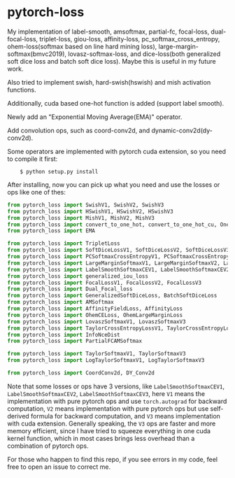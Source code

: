 # pytorch-loss

My implementation of label-smooth, amsoftmax, partial-fc, focal-loss, dual-focal-loss, triplet-loss, giou-loss, affinity-loss, pc_softmax_cross_entropy, ohem-loss(softmax based on line hard mining loss), large-margin-softmax(bmvc2019), lovasz-softmax-loss, and dice-loss(both generalized soft dice loss and batch soft dice loss). Maybe this is useful in my future work.


Also tried to implement swish, hard-swish(hswish) and mish activation functions.

Additionally, cuda based one-hot function is added (support label smooth).

Newly add an "Exponential Moving Average(EMA)" operator.

Add convolution ops, such as coord-conv2d, and dynamic-conv2d(dy-conv2d).

Some operators are implemented with pytorch cuda extension, so you need to compile it first: 
```
    $ python setup.py install
```

After installing, now you can pick up what you need and use the losses or ops like one of thes: 
```python
from pytorch_loss import SwishV1, SwishV2, SwishV3
from pytorch_loss import HSwishV1, HSwishV2, HSwishV3
from pytorch_loss import MishV1, MishV2, MishV3
from pytorch_loss import convert_to_one_hot, convert_to_one_hot_cu, OnehotEncoder
from pytorch_loss import EMA

from pytorch_loss import TripletLoss
from pytorch_loss import SoftDiceLossV1, SoftDiceLossV2, SoftDiceLossV3
from pytorch_loss import PCSoftmaxCrossEntropyV1, PCSoftmaxCrossEntropyV2
from pytorch_loss import LargeMarginSoftmaxV1, LargeMarginSoftmaxV2, LargeMarginSoftmaxV3
from pytorch_loss import LabelSmoothSoftmaxCEV1, LabelSmoothSoftmaxCEV2, LabelSmoothSoftmaxCEV3
from pytorch_loss import generalized_iou_loss
from pytorch_loss import FocalLossV1, FocalLossV2, FocalLossV3
from pytorch_loss import Dual_Focal_loss
from pytorch_loss import GeneralizedSoftDiceLoss, BatchSoftDiceLoss
from pytorch_loss import AMSoftmax
from pytorch_loss import AffinityFieldLoss, AffinityLoss
from pytorch_loss import OhemCELoss, OhemLargeMarginLoss
from pytorch_loss import LovaszSoftmaxV1, LovaszSoftmaxV3
from pytorch_loss import TaylorCrossEntropyLossV1, TaylorCrossEntropyLossV3
from pytorch_loss import InfoNceDist
from pytorch_loss import PartialFCAMSoftmax

from pytorch_loss import TaylorSoftmaxV1, TaylorSoftmaxV3
from pytorch_loss import LogTaylorSoftmaxV1, LogTaylorSoftmaxV3

from pytorch_loss import CoordConv2d, DY_Conv2d
```
Note that some losses or ops have 3 versions, like `LabelSmoothSoftmaxCEV1`, `LabelSmoothSoftmaxCEV2`, `LabelSmoothSoftmaxCEV3`, here `V1` means the implementation with pure pytorch ops and use `torch.autograd` for backward computation, `V2` means implementation with pure pytorch ops but use self-derived formula for backward computation, and `V3` means implementation with cuda extension. Generally speaking, the `V3` ops are faster and more memory efficient, since I have tried to squeeze everything in one cuda kernel function, which in most cases brings less overhead than a combination of pytorch ops.


For those who happen to find this repo, if you see errors in my code, feel free to open an issue to correct me.
